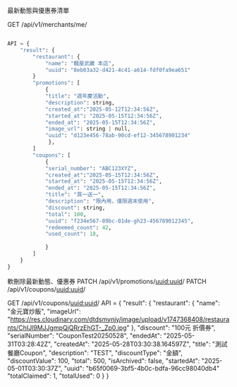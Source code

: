 最新動態與優惠券清單

GET /api/v1/merchants/me/ 

```python

API = {
    "result": {
        "restaurant": {
            "name": "麵屋武藏 本店",
            "uuid": "8eb03a32-d421-4c41-a614-fdf0fa9ea651"
        }
        "promotions": [
            {
            "title": "週年慶活動",
            "description": string,
            "created_at":"2025-05-12T12:34:56Z",
            "started_at": "2025-05-15T12:34:56Z",
            "ended_at": "2025-05-15T12:34:56Z",
            "image_url": string | null,
            "uuid": "d123e456-78ab-90cd-ef12-345678901234"
             },
        ]
        "coupons": [
            {
            "serial_number": "ABC123XYZ",
            "created_at":"2025-05-15T12:34:56Z",
            "started_at": "2025-05-15T12:34:56Z",
            "ended_at": "2025-05-15T12:34:56Z",
            "title": "買一送一",
            "description": "限內用，僅限週末使用",
            "discount": string,
            "total": 100,
            "uuid": "f234e567-89bc-01de-gh23-456789012345",
            "redeemed_count": 42,
            "used_count": 18,
           
            } 
        ]          
    }
}
```

軟刪除最新動態、優惠券
PATCH /api/v1/promotions/<uuid:uuid>/
PATCH /api/v1/coupons/<uuid:uuid>/




GET /api/v1/coupons/<uuid:uuid>/
API = {
    "result": {
        "restaurant": {
            "name": "金元寶炒飯",
            "imageUrl": "https://res.cloudinary.com/dtdsmynjy/image/upload/v1747368408/restaurants/ChIJl9MJJgmpQjQRrzEhGT-_Zp0.jpg"
        },
        "discount": "100元 折價券",
        "serialNumber": "CouponTest20250528",
        "endedAt": "2025-05-31T03:28:42Z",
        "createdAt": "2025-05-28T03:30:38.164597Z",
        "title": "測試餐廳Coupon",
        "description": "TEST",
        "discountType": "金額",
        "discountValue": 100,
        "total": 500,
        "isArchived": false,
        "startedAt": "2025-05-01T03:30:37Z",
        "uuid": "b65f0069-3bf5-4b0c-bdfa-96cc98040db4"
        "totalClaimed": 1,
        "totalUsed": 0
    }
}